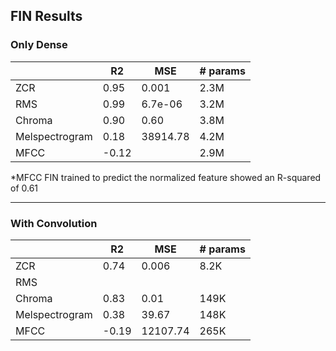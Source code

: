 ## FIN Results

### Only Dense

|   | R2 | MSE | # params |
| --- | --- | --- | --- |
| ZCR | 0.95 | 0.001 | 2.3M |
| RMS | 0.99 | 6.7e-06 | 3.2M |
| Chroma | 0.90 | 0.60 | 3.8M |
| Melspectrogram | 0.18 | 38914.78 | 4.2M |
| MFCC | \-0.12 |  | 2.9M |

*MFCC FIN trained to predict the normalized feature showed an R-squared of 0.61

---


### With Convolution

|   | R2 | MSE | # params |
| --- | --- | --- | --- |
| ZCR | 0.74 | 0.006 | 8.2K |
| RMS |  |  |  |
| Chroma | 0.83 | 0.01 | 149K |
| Melspectrogram | 0.38 | 39.67 | 148K |
| MFCC | \-0.19 | 12107.74 | 265K |

